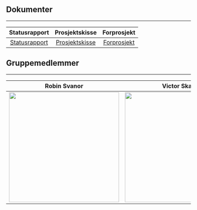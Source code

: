 
## Dokumenter

---


| Statusrapport | Prosjektskisse | Forprosjekt |
| :---: | :---: | :---: |
| [Statusrapport](https://github.com/jespersolbakken/gruppe19bp2021/raw/gh-pages/Filer/Statusrapport.pdf) | [Prosjektskisse](https://github.com/jespersolbakken/gruppe19bp2021/raw/gh-pages/Filer/Prosjektskisse.pdf) | [Forprosjekt]() |



## Gruppemedlemmer

---

| Robin Svanor | Victor Skaar | Jesper Solbakken |
| :---: | :---: | :---: |
| <img src="https://github.com/jespersolbakken/gruppe19bp2021/raw/gh-pages/Bilder/robin.png" height="300">  | <img src="https://github.com/jespersolbakken/gruppe19bp2021/raw/gh-pages/Bilder/victor.png" height="300">  | <img src="https://github.com/jespersolbakken/gruppe19bp2021/raw/gh-pages/Bilder/jesper.png" height="300"> |
